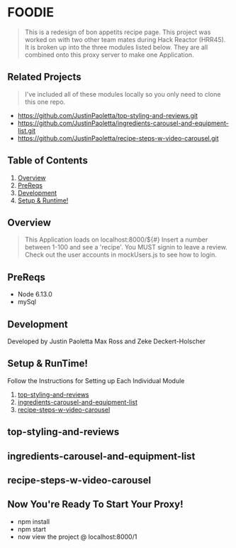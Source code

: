 # FOODIE

> This is a redesign of bon appetits recipe page. This project was worked on with two other team mates during Hack Reactor (HRR45). It is broken up into the three modules listed below. They are all combined onto this proxy server to make one Application.

## Related Projects

> I've included all of these modules locally so you only need to clone this one repo.

  - https://github.com/JustinPaoletta/top-styling-and-reviews.git
  - https://github.com/JustinPaoletta/ingredients-carousel-and-equipment-list.git
  - https://github.com/JustinPaoletta/recipe-steps-w-video-carousel.git

## Table of Contents
1. [Overview](#Overview)
1. [PreReqs](#PreReqs)
1. [Development](#Development)
1. [Setup & Runtime!](#Setup&Runtime!)

## Overview

> This Application loads on localhost:8000/${#} Insert a number between 1-100 and see a 'recipe'.
> You MUST signin to leave a review. Check out the user accounts in mockUsers.js to see how to login.

## PreReqs

- Node 6.13.0
- mySql

## Development

Developed by Justin Paoletta Max Ross and Zeke Deckert-Holscher

## Setup & RunTime!

Follow the Instructions for Setting up Each Individual Module

1. [top-styling-and-reviews](#top-styling-and-reviews)
1. [ingredients-carousel-and-equipment-list](#ingredients-carousel-and-equipment-list)
1. [recipe-steps-w-video-carousel](#recipe-steps-w-video-carousel)


## top-styling-and-reviews

## ingredients-carousel-and-equipment-list

## recipe-steps-w-video-carousel

## Now You're Ready To Start Your Proxy!

- npm install
- npm start
- now view the project @ localhost:8000/1
